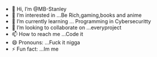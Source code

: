 - 👋 Hi, I’m @MB-Stanley
- 👀 I’m interested in ...Be Rich,gaming,books and anime
- 🌱 I’m currently learning ... Programming in Cybersecuritty
- 💞️ I’m looking to collaborate on ...everyproject
- 📫 How to reach me ...Code it
- 😄 Pronouns: ...Fuck it nigga
- ⚡ Fun fact: ...Im me

<!---
MB-Stanley/MB-Stanley is a ✨ special ✨ repository because its `README.md` (this file) appears on your GitHub profile.
You can click the Preview link to take a look at your changes.
--->
